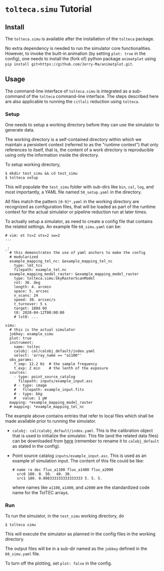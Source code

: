 # `tolteca.simu` Tutorial

## Install

The `tolteca.simu` is available after the installation of the `tolteca`
package.

No extra dependency is needed to run the simulator core functionalities.
However, to invoke the built-in animation (by setting `plot: true` in
the config), one needs to install the (fork of) python package `animatplot`
using `pip install git+https://github.com/Jerry-Ma/animatplot.git`.

## Usage

The command-line interface of `tolteca.simu` is integrated as a sub-command
of the `tolteca` command-line interface. The steps described here are also
applicable to running the `citlali` reduction using `tolteca`.


### Setup

One needs to setup a working directory before they can use the simulator to
generate data.

The working directory is a self-contained directory within which we maintain a
persistent context (referred to as the "runtime context") that only references
to itself, that is, the content of a work directory is reproducible using only
the information inside the directory.

To setup working directory,

```
$ mkdir test_simu && cd test_simu
$ tolteca setup
```

This will populate the `test_simu` folder with sub-dirs like `bin`, `cal`,
`log`, and most importantly, a YAML file named `50_setup.yaml` in the
directory.

All files match the pattern `[0-9]*.yaml` in the working directory are
recognized as configuration files, that will be loaded as part of the runtime
context for the actual simulator or pipeline reduction run at later times.

To actually setup a simulator, as need to create a config file that contains
the related settings. An example file `60_simu.yaml` can be:

```
# vim: et ts=2 sts=2 sw=2
---

_:
  # this demonstrates the use of yaml anchors to make the config
  # modularized
  example_mapping_tel_nc: &example_mapping_tel_nc
    type: lmt_tcs
    filepath: example_tel.nc
  example_mapping_model_raster: &example_mapping_model_raster
    type: tolteca.simu:SkyRasterScanModel
    rot: 30. deg
    length: 4. arcmin
    space: 5. arcsec
    n_scans: 24
    speed: 30. arcsec/s
    t_turnover: 5 s
    target: 180d 0d
    t0: 2020-04-12T00:00:00
    # lst0: ...

simu:
  # this is the actual simulator
  jobkey: example_simu
  plot: true
  instrument:
    name: toltec
    calobj: cal/calobj_default/index.yaml
    select: 'array_name == "a1100"'
  obs_params:
    f_smp: 12.2 Hz  # the sample frequency
    t_exp: 2 min    # the lenth of the exposure
  sources:
    - type: point_source_catalog
      filepath: inputs/example_input.asc
    # - type: image
    #   filepath: example_input.fits
    # - type: bkg
    #   value: 1 pW
  mapping: *example_mapping_model_raster
  # mapping: *example_mapping_tel_nc
```

The example above contains entries that refer to local files which
shall be made available prior to running the simulator.

* `calobj: cal/calobj_default/index.yaml`. This is the calibration object that
  is used to initialize the simulator. This file (and the related data files)
  can be downloaded from
  [here](https://github.com/toltec-astro/toltec_calib/tree/master/prod)
  (remember to rename it to `calobj_default` as stated in the config).

* Point source catalog `inputs/example_input.asc`. This is used as an example
  of simulation input. The content of this file could be like:

  ```
  # name ra dec flux_a1100 flux_a1400 flux_a2000
    src0 180. 0. 50.  40. 30.
    src1 180. 0.008333333333333333 5. 5. 5.
  ```
  where names like `a1100`, `a1400`, and `a2000` are the standardized code
  name for the TolTEC arrays.

### Run

To run the simulator, in the `test_simu` working directory, do

```
$ tolteca simu
```

This will execute the simulator as planned in the config files in the working
directory.

The output files will be in a sub-dir named as the `jobkey` defined in the
`60_simu.yaml` file.

To turn off the plotting, set `plot: false` in the config.
